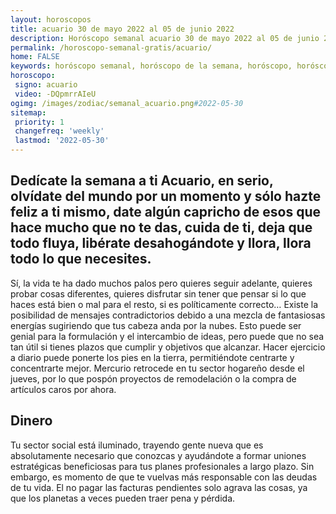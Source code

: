 ```yaml
---
layout: horoscopos
title: acuario 30 de mayo 2022 al 05 de junio 2022 
description: Horóscopo semanal acuario 30 de mayo 2022 al 05 de junio 2022. Dedícate la semana a ti Acuario, en serio, olvídate del mundo por un momento y sólo hazte feliz a ti mismo, date algún capricho de esos que hace mucho que no te das, cuida de ti, deja que todo fluya, libérate desahogándote y llora, llora todo lo que necesites.
permalink: /horoscopo-semanal-gratis/acuario/
home: FALSE
keywords: horóscopo semanal, horóscopo de la semana, horóscopo, horóscopo gratis,horóscopos, horóscopo esperanza gracia, horoscopos acuario la semana, horóscopos gratis, Tarot, Astrologia, Zodíaco, acuario, horoscopo gratis, semanal
horoscopo:
 signo: acuario
 video: -DQpmrrAIeU
ogimg: /images/zodiac/semanal_acuario.png#2022-05-30
sitemap:
 priority: 1
 changefreq: 'weekly'
 lastmod: '2022-05-30'
---
```




## Dedícate la semana a ti Acuario, en serio, olvídate del mundo por un momento y sólo hazte feliz a ti mismo, date algún capricho de esos que hace mucho que no te das, cuida de ti, deja que todo fluya, libérate desahogándote y llora, llora todo lo que necesites.

Sí, la vida te ha dado muchos palos pero quieres seguir adelante, quieres probar cosas diferentes, quieres disfrutar sin tener que pensar si lo que haces está bien o mal para el resto, si es políticamente correcto…
Existe la posibilidad de mensajes contradictorios debido a una mezcla de fantasiosas energías sugiriendo que tus cabeza anda por la nubes. Esto puede ser genial para la formulación y el intercambio de ideas, pero puede que no sea tan útil si tienes plazos que cumplir y objetivos que alcanzar. Hacer ejercicio a diario puede ponerte los pies en la tierra, permitiéndote centrarte y concentrarte mejor. Mercurio retrocede en tu sector hogareño desde el jueves, por lo que pospón proyectos de remodelación o la compra de artículos caros por ahora.

## Dinero

Tu sector social está iluminado, trayendo gente nueva que es absolutamente necesario que conozcas y ayudándote a formar uniones estratégicas beneficiosas para tus planes profesionales a largo plazo. Sin embargo, es momento de que te vuelvas más responsable con las deudas de tu vida. El no pagar las facturas pendientes solo agrava las cosas, ya que los planetas a veces pueden traer pena y pérdida.